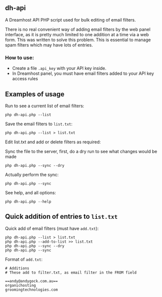 ## dh-api

A Dreamhost API PHP script used for bulk editing of email filters.

There is no real convenient way of adding email filters by the web panel interface, as it is pretty much limited to one addition at a time via a web form. This was written to solve this problem. This is essential to manage spam filters which may have lots of entries.

### How to use:

* Create a file `.api_key` with your API key inside.
* In Dreamhost panel, you must have email filters added to your API key access rules

## Examples of usage

Run to see a current list of email filters:

	php dh-api.php --list

Save the email filters to `list.txt`:
	
	php dh-api.php --list > list.txt

Edit list.txt and add or delete filters as required:

Sync the file to the server, first, do a dry run to see what changes would be made

	php dh-api.php --sync --dry

Actually perform the sync:

	php dh-api.php --sync

See help, and all options:

	php dh-api.php --help

## Quick addition of entries to `list.txt`

Quick add of email filters (must have `add.txt`):

	php dh-api.php --list > list.txt
	php dh-api.php --add-to-list >> list.txt
	php dh-api.php --sync --dry
	php dh-api.php --sync

Format of `add.txt`:

	# Additions
	# These add to filter.txt, as email filter in the FROM field

	==andy@andygock.com.au==
	organichosting
	groomingtechnologies.com

